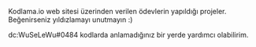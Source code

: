             
Kodlama.io web sitesi üzerinden verilen ödevlerin yapıldığı projeler.
Beğenirseniz yıldızlamayı unutmayın :)

dc:WuSeLeWu#0484 kodlarda anlamadığınız bir yerde yardımcı olabilirim.

